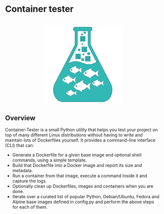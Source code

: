 # Container tester

<h1 align="center">
	<img
        height="250"
		alt="narwhals_small"
		src="./logo.png">
</h1>

## Overview

Container-Tester is a small Python utility that helps you test your project on top of many different Linux distributions without having to write and maintain lots of Dockerfiles yourself. It provides a command-line interface (CLI) that can:

* Generate a Dockerfile for a given base image and optional shell commands, using a simple template.
* Build that Dockerfile into a Docker image and report its size and metadata.
* Run a container from that image, execute a command inside it and capture the logs.
* Optionally clean up Dockerfiles, images and containers when you are done.
* Iterate over a curated list of popular Python, Debian/Ubuntu, Fedora and Alpine base images defined in config.py and perform the above steps for each of them.

